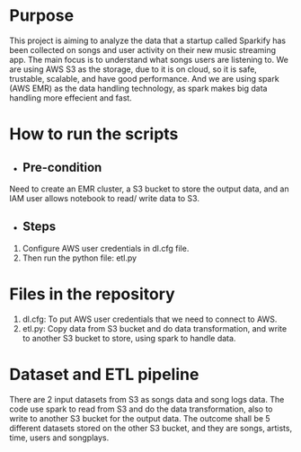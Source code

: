 
# Purpose
This project is aiming to analyze the data that a startup called Sparkify has been collected on songs and user activity on their new music streaming app.
The main focus is to understand what songs users are listening to. We are using AWS S3 as the storage, due to it is on cloud, so it is safe, trustable, scalable, and have good performance. And we are using spark (AWS EMR) as the data handling technology, as spark makes big data handling more effecient and fast.

# How to run the scripts

- ## Pre-condition
Need to create an EMR cluster, a S3 bucket to store the output data, and an IAM user allows notebook to read/ write data to S3.

- ## Steps
1. Configure AWS user credentials in dl.cfg file.
2. Then run the python file: etl.py

# Files in the repository
1. dl.cfg: To put AWS user credentials that we need to connect to AWS.
2. etl.py: Copy data from S3 bucket and do data transformation, and write to another S3 bucket to store, using spark to handle data.

# Dataset and ETL pipeline
There are 2 input datasets from S3 as songs data and song logs data. The code use spark to read from S3 and do the data transformation, also to write to another S3 bucket for the output data. The outcome shall be 5 different datasets stored on the other S3 bucket, and they are songs, artists, time, users and songplays.
